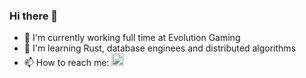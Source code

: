 ### Hi there 👋

- 🔭 I'm currently working full time at Evolution Gaming
- 🌱 I'm learning Rust, database enginees and distributed algorithms
- 📫 How to reach me: 
<a href="www.linkedin.com/in/poweright"><img src="https://cdn-icons-png.flaticon.com/512/174/174857.png" height=20></a>
<!--
**poweright/poweright** is a ✨ _special_ ✨ repository because its `README.md` (this file) appears on your GitHub profile.

Here are some ideas to get you started:

- 🔭 I’m currently working on ...
- 🌱 I’m currently learning ...
- 👯 I’m looking to collaborate on ...
- 🤔 I’m looking for help with ...
- 💬 Ask me about ...
- 📫 How to reach me: ...
- 😄 Pronouns: ...
- ⚡ Fun fact: ...
-->
